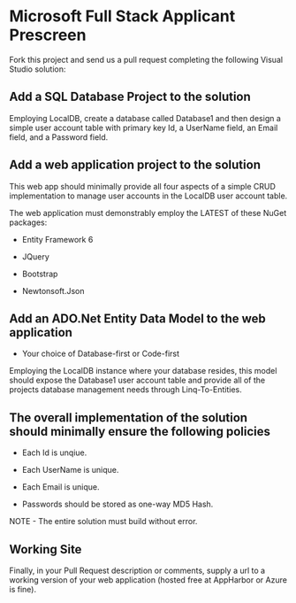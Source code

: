 Microsoft Full Stack Applicant Prescreen
========================================
Fork this project and send us a pull request completing the following Visual Studio solution:

Add a SQL Database Project to the solution
------------------------------------------

Employing LocalDB, create a database called Database1 and then design a simple user account table with primary key Id, a UserName field, an Email field, and a Password field.

Add a web application project to the solution
---------------------------------------------

This web app should minimally provide all four aspects of a simple CRUD implementation to manage user accounts in the LocalDB user account table.

The web application must demonstrably employ the LATEST of these NuGet packages:

* Entity Framework 6

* JQuery

* Bootstrap

* Newtonsoft.Json

Add an ADO.Net Entity Data Model to the web application
-------------------------------------------------------

 * Your choice of Database-first or Code-first
 
Employing the LocalDB instance where your database resides, this model should expose the Database1 user account table and provide all of the projects database management needs through Linq-To-Entities.

The overall implementation of the solution should minimally ensure the following policies
-----------------------------------------------------------------------------------------

* Each Id is unqiue.

* Each UserName is unique.

* Each Email is unique.

* Passwords should be stored as one-way MD5 Hash.


NOTE - The entire solution must build without error.

Working Site
------------

Finally, in your Pull Request description or comments, supply a url to a working version of your web application (hosted free at AppHarbor or Azure is fine).

